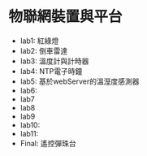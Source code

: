 # 物聯網裝置與平台
* lab1: 紅綠燈
* lab2: 倒車雷達
* lab3: 溫度計與計時器
* lab4: NTP電子時鐘
* lab5: 基於webServer的溫溼度感測器
* lab6: 
* lab7
* lab8
* lab9
* lab10: 
* lab11: 
* Final: 遙控彈珠台
